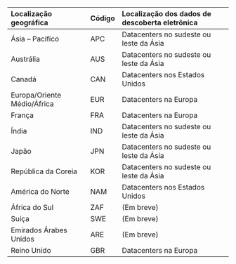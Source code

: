 
|**Localização geográfica**             |**Código**|**Localização dos dados de descoberta eletrônica**      |
|:----------------------------|:-------|:---------------------------------|
|Ásia – Pacífico                 |APC     |Datacenters no sudeste ou leste da Ásia|
|Austrália                    |AUS     |Datacenters no sudeste ou leste da Ásia|
|Canadá                       |CAN     |Datacenters nos Estados Unidos                    |
|Europa/Oriente Médio/África|EUR     |Datacenters na Europa                |
|França                       |FRA     |Datacenters na Europa                |
|Índia                        |IND     |Datacenters no sudeste ou leste da Ásia|
|Japão                        |JPN     |Datacenters no sudeste ou leste da Ásia|
|República da Coreia                        |KOR     |Datacenters no sudeste ou leste da Ásia|
|América do Norte                |NAM     |Datacenters nos Estados Unidos                    |
|África do Sul                 |ZAF     |(Em breve)                     |
|Suíça                  |SWE     |(Em breve)                     |
|Emirados Árabes Unidos         |ARE     |(Em breve)                     |
|Reino Unido               |GBR     |Datacenters na Europa                |
